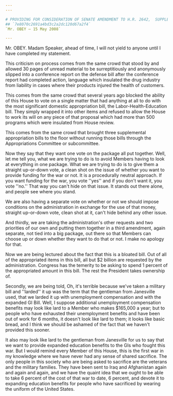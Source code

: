 ```yaml
---
---

# PROVIDING FOR CONSIDERATION OF SENATE AMENDMENT TO H.R. 2642,  SUPPLEMENTAL APPROPRIATIONS ACT, 2008
## `7e8070c2691a4bd3c2a2dc120d67a2f4`
`Mr. OBEY — 15 May 2008`

---
```



Mr. OBEY. Madam Speaker, ahead of time, I will not yield to anyone 
until I have completed my statement.

This criticism on process comes from the same crowd that stood by and 
allowed 30 pages of unread material to be surreptitiously and 
anonymously slipped into a conference report on the defense bill after 
the conference report had completed action, language which insulated 
the drug industry from liability in cases where their products injured 
the health of customers.

This comes from the same crowd that several years ago blocked the 
ability of this House to vote on a single matter that had anything at 
all to do with the most significant domestic appropriation bill, the 
Labor-Health-Education bill. They simply wrapped it into other items 
and refused to allow the House to work its will on any piece of that 
proposal which had more than 500 programs which were insulated from 
House review.

This comes from the same crowd that brought three supplemental 
appropriation bills to the floor without running those bills through 
the Appropriations Committee or subcommittee.

Now they say that they want one vote on the package all put together. 
Well, let me tell you, what we are trying to do is to avoid Members 
having to look at everything in one package. What we are trying to do 
is to give them a straight up-or-down vote, a clean shot on the issue 
of whether you want to provide funding for the war or not. It is a 
procedurally neutral approach. If you want funding for the war, you 
vote ''yes'' and if you don't want it, you vote ''no.'' That way you 
can't hide on that issue. It stands out there alone, and people see 
where you stand.

We are also having a separate vote on whether or not we should impose 
conditions on the administration in exchange for the use of that money, 
straight up-or-down vote, clean shot at it, can't hide behind any other 
issue.

And thirdly, we are taking the administration's other requests and 
two priorities of our own and putting them together in a third 
amendment, again separate, not tied into a big package, out there so 
that Members can choose up or down whether they want to do that or not. 
I make no apology for that.

Now we are being lectured about the fact that this is a bloated bill. 
Out of all of the appropriated items in this bill, all but $2 billion 
are requested by the administration. Congress has the temerity to be 
asking to spend 1 percent of the appropriated amount in this bill. The 
rest the President takes ownership of.

Secondly, we are being told, Oh, it's terrible because we've taken a 
military bill and ''larded'' it up was the term that the gentleman from 
Janesville used, that we larded it up with unemployment compensation 
and with the expanded GI Bill. Well, I suppose additional unemployment 
compensation benefits may look like lard to a Member who makes $165,000 
a year; but to people who have exhausted their unemployment benefits 
and have been out of work for 6 months, it doesn't look like lard to 
them; it looks like basic bread, and I think we should be ashamed of 
the fact that we haven't provided this sooner.

It also may look like lard to the gentleman from Janesville for us to 
say that we want to provide expanded education benefits to the GIs who 
fought this war. But I would remind every Member of this House, this is 
the first war in my knowledge where we have never had any sense of 
shared sacrifice. The only people in this society who are being asked 
to sacrifice are the veterans and the military families. They have been 
sent to Iraq and Afghanistan again and again and again, and we have the 
quaint idea that we ought to be able to take 6 percent of the cost of 
that war to date, 6 percent, and devote it to expanding education 
benefits for people who have sacrificed by wearing the uniform of the 
United States.